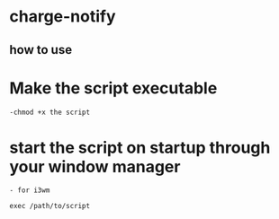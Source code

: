 # charge-notify

## how to use

# Make the script executable

```
-chmod +x the script
```
# start the script on startup through your window manager
```
- for i3wm

exec /path/to/script

```
